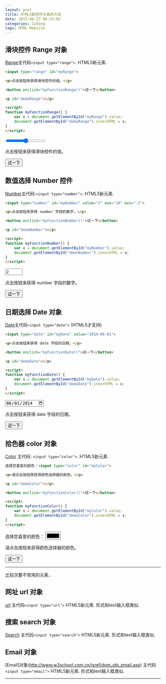 ```yaml
---
layout: post
title: HTML5新控件元素的介绍
date: 2015-06-27 06:53:02
categories: Coding
tags: HTML Website
---
```


## 滑块控件 Range 对象
[Range](http://www.w3school.com.cn/jsref/dom_obj_range.asp)主代码`<input type="range">`. HTML5新元素.

~~~ html
<input type="range" id="myRange">

<p>点击按钮来获得滑块控件的值。</p>

<button onclick="myFunctionRange()">试一下</button>

<p id="demoRange"></p>

<script>
function myFunctionRange() {
    var x = document.getElementById("myRange").value;
    document.getElementById("demoRange").innerHTML = x;
}
</script>
~~~
<input type="range" id="myRange"><p>点击按钮来获得滑块控件的值。</p><button onclick="myFunctionRange()">试一下</button><p id="demoRange"></p><script>function myFunctionRange() {var x = document.getElementById("myRange").value;document.getElementById("demoRange").innerHTML = x;}</script>

## 数值选择 Number 控件
[Number](http://www.w3school.com.cn/jsref/dom_obj_number.asp)主代码:`<input type="number">`. HTML5新元素.

~~~ html
<input type="number" id="myNumber" value="2" max="10" min="-2">

<p>点击按钮来获得 number 字段的数字。</p>

<button onclick="myFunctionNumber()">试一下</button>

<p id="demoNumber"></p>

<script>
function myFunctionNumber() {
    var x = document.getElementById("myNumber").value;
    document.getElementById("demoNumber").innerHTML = x;
}
</script>
~~~

<input type="number" id="myNumber" value="2" max="10" min="-2"><p>点击按钮来获得 number 字段的数字。</p><button onclick="myFunctionNumber()">试一下</button><p id="demoNumber"></p><script>function myFunctionNumber() { var x = document.getElementById("myNumber").value; document.getElementById("demoNumber").innerHTML = x;}</script>

## 日期选择 Date 对象
[Date](http://www.w3school.com.cn/jsref/dom_obj_date.asp)主代码`<input type="date">` (HTML5才支持)

~~~ html
<input type="date" id="myDate" value="2014-06-01">

<p>点击按钮来获得 date 字段的日期。</p>

<button onclick="myFunctionDate()">试一下</button>

<p id="demoDate"></p>

<script>
function myFunctionDate() {
    var x = document.getElementById("myDate").value;
    document.getElementById("demoDate").innerHTML = x;
}
</script>
~~~

<input type="date" id="myDate" value="2014-06-01">

<p>点击按钮来获得 date 字段的日期。</p>

<button onclick="myFunctionDate()">试一下</button>

<p id="demoDate"></p>

<script>function myFunctionDate() {var x = document.getElementById("myDate").value;document.getElementById("demoDate").innerHTML = x;}</script>


## 拾色器 color 对象
[Color](http://www.w3school.com.cn/jsref/dom_obj_color.asp) 主代码: `<input type="color">`. HTML5新元素.

~~~ html
选择您喜爱的颜色：<input type="color" id="myColor">

<p>请点击按钮来获得颜色选择器的颜色。</p>

<p id="demoColor"></p>

<button onclick="myFunctionColor()">试一下</button>

<script>
function myFunctionColor() {
    var x = document.getElementById("myColor").value;
    document.getElementById("demoColor").innerHTML = x;
}
</script>
~~~

选择您喜爱的颜色：
<input type="color" id="myColor">
<p>请点击按钮来获得颜色选择器的颜色。</p>
<p id="demoColor"></p>
<button onclick="myFunctionColor()">试一下</button>

<script>function myFunctionColor(){var x = document.getElementById("myColor").value;document.getElementById("demoColor").innerHTML = x;}</script>


-------
比较次要不常用的元素..

## 网址 url 对象
[url](http://www.w3school.com.cn/jsref/dom_obj_url.asp) 主代码`<input type="url">` HTML5新元素.
形式和text输入框类似.

## 搜索 search 对象
[Search](http://www.w3school.com.cn/jsref/dom_obj_search.asp) 主代码`<input type="search">` HTML5新元素.
形式和text输入框类似.

## Email 对象
[Email]对象(http://www.w3school.com.cn/jsref/dom_obj_email.asp) 主代码`<input type="email">` HTML5新元素.
形式和text输入框类似.

---
